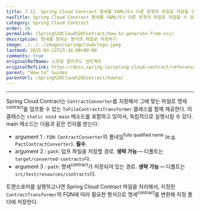 ```yaml
---
title: 7.11. Spring Cloud Contract 명세를 YAML이나 다른 포맷의 파일로 저장할 수 있나요?
navTitle: Spring Cloud Contract 명세를 YAML이나 다른 포맷의 파일로 저장할 수 있나요?
category: Spring Cloud Contract
order: 56
permalink: /Spring%20Cloud%20Contract/how-to-generate-from-scc/
description: 명세를 원하는 형식의 파일로 저장하기
image: ./../../images/springcloud/logo.jpeg
lastmod: 2025-03-12T23:34:00+09:00
comments: true
originalRefName: 스프링 클라우드 컨트랙트
originalRefLink: https://docs.spring.io/spring-cloud-contract/reference/4.2.0/howto/how-to-generate-from-scc.html
parent: “How-to” Guides
parentUrl: /Spring%20Cloud%20Contract/howto/
---
```


---

Spring Cloud Contract는 `ContractConverter`를 지정해서 그에 맞는 파일로 명세<sup>contract</sup>를 덤프뜰 수 있는 `ToFileContractsTransformer` 클래스를 함께 제공한다. 이 클래스는 `static void main` 메소드를 포함하고 있어서, 독립적으로 실행시킬 수 있다. main 메소드는 다음과 같은 인자를 받는다:

- argument 1 : `FQN`: `ContractConverter`의 풀네임<sup>fully qualified name</sup> (e.g. `PactContractConverter`). **필수**.
- argument 2 : `path`: 덤프 파일을 저장할 경로. **생략 가능** — 디폴트는 `target/converted-contracts`다.
- argument 3 : `path`: 명세<sup>contract</sup>가 저장되어 있는 경로. **생략 가능** — 디폴트는 `src/test/resources/contracts`다.

트랜스포머를 실행하고나면 Spring Cloud Contract 파일을 처리해서, 지정한 `ContractTransformer`의 FQN에 따라 필요한 형식으로 명세<sup>contract</sup>를 변환해 지정 폴더에 저장한다.